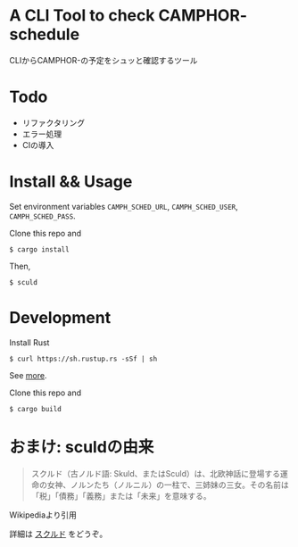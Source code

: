 # A CLI Tool to check CAMPHOR- schedule
CLIからCAMPHOR-の予定をシュッと確認するツール

# Todo

- リファクタリング
- エラー処理
- CIの導入

# Install && Usage
Set environment variables `CAMPH_SCHED_URL`, `CAMPH_SCHED_USER`, `CAMPH_SCHED_PASS`.

Clone this repo and

```
$ cargo install
```

Then,

```
$ sculd
```

# Development
Install Rust

```
$ curl https://sh.rustup.rs -sSf | sh
```

See [more](https://www.rust-lang.org/en-US/install.html).

Clone this repo and

```
$ cargo build
```

# おまけ: sculdの由来
> スクルド（古ノルド語: Skuld、またはSculd）は、北欧神話に登場する運命の女神、ノルンたち（ノルニル）の一柱で、三姉妹の三女。その名前は「税」「債務」「義務」または「未来」を意味する。

Wikipediaより引用

詳細は [スクルド](https://ja.wikipedia.org/wiki/%E3%82%B9%E3%82%AF%E3%83%AB%E3%83%89) をどうぞ。
